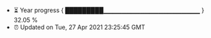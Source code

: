 - ⏳ Year progress { █████████▁▁▁▁▁▁▁▁▁▁▁▁▁▁▁▁▁▁▁▁▁ } 32.05 %
- ⏰ Updated on Tue, 27 Apr 2021 23:25:45 GMT

